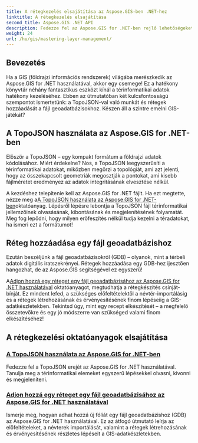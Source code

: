 ```yaml
---
title: A rétegkezelés elsajátítása az Aspose.GIS-ben .NET-hez
linktitle: A rétegkezelés elsajátítása
second_title: Aspose.GIS .NET API
description: Fedezze fel az Aspose.GIS for .NET-ben rejlő lehetőségeket a TopoJSON és a fájl geoadatbázisok oktatóanyagával. Egyszerűsítse a rétegkezelést.
weight: 24
url: /hu/gis/mastering-layer-management/
---
```

## Bevezetés

Ha a GIS (földrajzi információs rendszerek) világába merészkedik az Aspose.GIS for .NET használatával, akkor egy csemege! Ez a hatékony könyvtár néhány fantasztikus eszközt kínál a térinformatikai adatok hatékony kezeléséhez. Ebben az útmutatóban két kulcsfontosságú szempontot ismertetünk: a TopoJSON-val való munkát és rétegek hozzáadását a fájl geoadatbázisokhoz. Készen áll a szintre emelni GIS-játékát?

## A TopoJSON használata az Aspose.GIS for .NET-ben

Először a TopoJSON – egy kompakt formátum a földrajzi adatok kódolásához. Miért érdekelne? Nos, a TopoJSON leegyszerűsíti a térinformatikai adatokat, miközben megőrzi a topológiát, ami azt jelenti, hogy az összekapcsolt geometriák megosztják a pontokat, ami kisebb fájlméretet eredményez az adatok integritásának elvesztése nélkül. 

 A kezdéshez telepítenie kell az Aspose.GIS for .NET fájlt. Ha ezt megtette, nézze meg a[A TopoJSON használata az Aspose.GIS for .NET-ben](./working-with-topojson/)oktatóanyag. Lépésről lépésre lebontja a TopoJSON fájl térinformatikai jellemzőinek olvasásának, kibontásának és megjelenítésének folyamatát. Meg fog lepődni, hogy milyen erőfeszítés nélkül tudja kezelni a téradatokat, ha ismeri ezt a formátumot!

## Réteg hozzáadása egy fájl geoadatbázishoz

Ezután beszéljünk a fájl geoadatbázisokról (GDB) – olyanok, mint a térbeli adatok digitális iratszekrényei. Rétegek hozzáadása egy GDB-hez ijesztően hangozhat, de az Aspose.GIS segítségével ez egyszerű! 

 A[Adjon hozzá egy réteget egy fájl geoadatbázisához az Aspose.GIS for .NET használatával](./add-layer-to-file-geo-database/) oktatóanyagot, megtudhatja a rétegkészítés csínját-bínját. Ez mindent lefed, a szükséges előfeltételektől a névtér-importálásig és a rétegek létrehozásának és érvényesítésének finom lépéseiig a GIS-adatkészletekben. Tekintsd úgy, mint egy recept elkészítését – a megfelelő összetevőkre és egy jó módszerre van szükséged valami finom elkészítéséhez!

## A rétegkezelési oktatóanyagok elsajátítása
### [A TopoJSON használata az Aspose.GIS for .NET-ben](./working-with-topojson/)
Fedezze fel a TopoJSON erejét az Aspose.GIS for .NET használatával. Tanulja meg a térinformatikai elemeket egyszerű lépésekkel olvasni, kivonni és megjeleníteni.
### [Adjon hozzá egy réteget egy fájl geoadatbázisához az Aspose.GIS for .NET használatával](./add-layer-to-file-geo-database/)
Ismerje meg, hogyan adhat hozzá új fóliát egy fájl geoadatbázishoz (GDB) az Aspose.GIS for .NET használatával. Ez az átfogó útmutató leírja az előfeltételeket, a névterek importálását, valamint a rétegek létrehozásának és érvényesítésének részletes lépéseit a GIS-adatkészletekben.